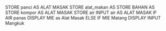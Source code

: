 STORE panci AS ALAT MASAK
STORE alat_makan AS
STORE BAHAN AS
STORE kompor AS ALAT MASAK
STORE air
INPUT air AS ALAT MASAK
IF AIR panas
DISPLAY MIE as Alat Masak
ELSE IF MIE Matang
DISPLAY INPUT Mangkuk
